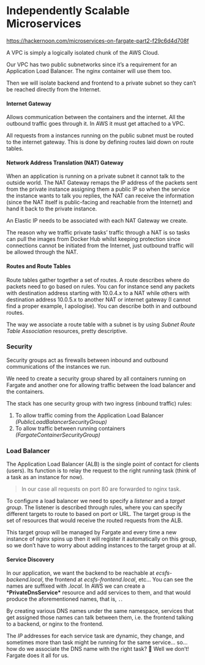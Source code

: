 # Independently Scalable Microservices



https://hackernoon.com/microservices-on-fargate-part2-f29c6d4d708f







A VPC is simply a logically isolated chunk of the AWS Cloud.

Our VPC has two public subnetworks since it’s a requirement for an  Application Load Balancer. The nginx container will use them too.

Then we will isolate backend and frontend to a private subnet so they can’t be reached directly from the Internet.



#### Internet Gateway

Allows communication between the containers  and the internet. All the outbound traffic goes through it. In AWS it  must get attached to a VPC.

All requests from a instances running  on the public subnet must be routed to the internet gateway. This is  done by defining routes laid down on route tables.



#### Network Address Translation (NAT) Gateway

When an application  is running on a private subnet it cannot talk to the outside world. The  NAT Gateway remaps the IP address of the packets sent from the private  instance assigning them a public IP so when the service the instance  wants to talk you replies, the NAT can receive the information (since  the NAT itself is public-facing and reachable from the Internet) and  hand it back to the private instance.

An Elastic IP needs to be associated with each NAT Gateway we create.

The reason why we traffic private tasks’ traffic through a NAT is so tasks  can pull the images from Docker Hub whilst keeping protection since  connections cannot be initiated from the Internet, just outbound traffic will be allowed through the NAT.

#### Routes and Route Tables

Route tables gather together a set of routes. A route describes where do  packets need to go based on rules. You can for instance send any packets with destination address starting with 10.0.4.x to a NAT while others  with destination address 10.0.5.x to another NAT or internet gateway (I  cannot find a proper example, I apologise). You can describe both in and outbound routes.

The way we associate a route table with a subnet is by using *Subnet Route Table Association* resources, pretty descriptive.



### Security

Security groups act as firewalls between inbound and outbound communications of the instances we run.

We need to create a security group shared by all containers running on  Fargate and another one for allowing traffic between the load balancer  and the containers.

The stack has one security group with two ingress (inbound traffic) rules:

1. To allow traffic coming from the Application Load Balancer *(PublicLoadBalancerSecurityGroup)*
2. To allow traffic between running containers *(FargateContainerSecurityGroup)*



### Load Balancer

The Application Load Balancer (ALB) is the  single point of contact for clients (users). Its function is to relay  the request to the right running task (think of a task as an instance  for now).

> In our case all requests on port 80 are forwarded to nginx task.

To configure a load balancer we need to specify a *listener* and a *target group*. The listener is described through rules, where you can specify  different targets to route to based on port or URL. The target group is  the set of resources that would receive the routed requests from the  ALB.

This target group will be managed by Fargate and every time a new instance of nginx spins up then it will register it automatically  on this group, so we don’t have to worry about adding instances to the  target group at all.

#### Service Discovery

In our application, we want the backend to be reachable at *ecsfs-backend.local*, the frontend at *ecsfs-frontend.local*, etc… You can see the names are suffixed with *.local.* In AWS we can create a ***PrivateDnsService\*** resource and add services to them, and that would produce the aforementioned names, that is, `.`.

By creating various DNS names under the same namespace, services that get  assigned those names can talk between them, i.e. the frontend talking to a backend, or nginx to the frontend.

The *IP* addresses  for each service task are dynamic, they change, and sometimes more than  task might be running for the same service… so… how do we associate the  DNS name with the right task? 🤔 Well we don’t! Fargate does it all for  us.